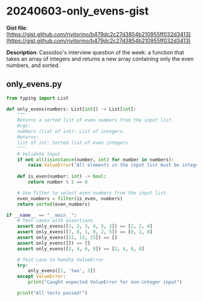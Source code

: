 # 20240603-only_evens-gist

**Gist file**: [https://gist.github.com/rjvitorino/b479dc2c27d3854b210955ff032d3413](https://gist.github.com/rjvitorino/b479dc2c27d3854b210955ff032d3413)

**Description**: Cassidoo's interview question of the week: a function that takes an array of integers and returns a new array containing only the even numbers, and sorted.

## only_evens.py

```Python
from typing import List

def only_evens(numbers: List[int]) -> List[int]:
    """
    Returns a sorted list of even numbers from the input list.
    Args:
    numbers (list of int): List of integers.
    Returns:
    list of int: Sorted list of even integers.
    """
    # Validate input
    if not all(isinstance(number, int) for number in numbers):
        raise ValueError("All elements in the input list must be integers")
    
    def is_even(number: int) -> bool:
        return number % 2 == 0

    # Use filter to select even numbers from the input list
    even_numbers = filter(is_even, numbers)
    return sorted(even_numbers)

if __name__ == "__main__":
    # Test cases with assertions
    assert only_evens([1, 2, 3, 4, 5, 2]) == [2, 2, 4]
    assert only_evens([7, 8, 1, 0, 2, 5]) == [0, 2, 8]
    assert only_evens([11, 13, 15]) == []
    assert only_evens([]) == []
    assert only_evens([2, 4, 6, 8]) == [2, 4, 6, 8]

    # Test case to handle ValueError
    try:
        only_evens([1, 'two', 3])
    except ValueError:
        print("Caught expected ValueError for non-integer input")

    print("All tests passed!")

```
